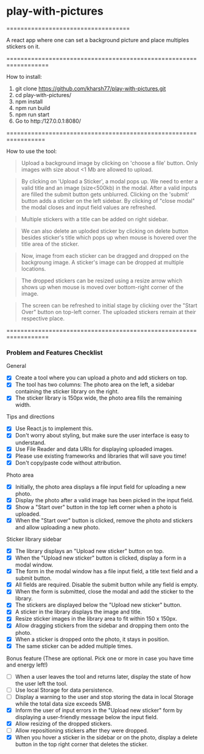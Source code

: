 # play-with-pictures
===================================

A react app where one can set a background picture and place multiples stickers on it.

==================================================================

How to install:
1. git clone https://github.com/kharsh77/play-with-pictures.git
2. cd play-with-pictures/
3. npm install
4. npm run build
5. npm run start
6. Go to http:/127.0.0.1:8080/

=================================================================

How to use the tool:
> Upload a background image by clicking on 'choose a file' button. Only images with size about <1 Mb are allowed to upload.

> By clicking on 'Upload a Sticker', a modal pops up. We need to enter a valid title and an image (size<500kb) in the modal.
After a valid inputs are filled the submit button gets unblurred. Clicking on the 'submit' button adds a sticker on the left
sidebar. By clicking of "close modal" the modal closes and input field values are refreshed.

> Multiple stickers with a title can be added on right sidebar. 

> We can also delete an uploded sticker by clicking on delete button besides sticker's title which pops up when mouse is 
hovered over the title area of the sticker.

> Now, image from each sticker can be dragged and dropped on the backgroung image. A sticker's image can be dropped at 
multiple locations.

> The dropped stickers can be resized using a resize arrow which shows up when mouse is moved over bottom-right corner of the
image.

> The screen can be refreshed to initial stage by clicking over the "Start Over" button on top-left corner. The uploaded 
stickers remain at their respective place.

==================================================================

### Problem and Features Checklist

General
- [x]  Create a tool where you can upload a photo and add stickers on top.
- [x]  The tool has two columns: The photo area on the left, a sidebar containing the sticker library on the right.
- [x]  The sticker library is 150px wide, the photo area fills the remaining width.

Tips and directions
- [x]  Use React.js to implement this.
- [x]  Don't worry about styling, but make sure the user interface is easy to understand.
- [x]  Use File Reader and data URIs for displaying uploaded images.
- [x]  Please use existing frameworks and libraries that will save you time!
- [x]  Don't copy/paste code without attribution.

Photo area
- [x]  Initially, the photo area displays a file input field for uploading a new photo.
- [x]  Display the photo after a valid image has been picked in the input field.
- [x]  Show a "Start over" button in the top left corner when a photo is uploaded.
- [x]  When the "Start over" button is clicked, remove the photo and stickers and allow uploading a new photo.

Sticker library sidebar
- [x]  The library displays an "Upload new sticker" button on top.
- [x]  When the "Upload new sticker" button is clicked, display a form in a modal window.
- [x]  The form in the modal window has a file input field, a title text field and a submit button.
- [x]  All fields are required. Disable the submit button while any field is empty.
- [x]  When the form is submitted, close the modal and add the sticker to the library.
- [x]  The stickers are displayed below the "Upload new sticker" button.
- [x]  A sticker in the library displays the image and title.
- [x]  Resize sticker images in the library area to fit within 150 x 150px.
- [x]  Allow dragging stickers from the sidebar and dropping them onto the photo.
- [x]  When a sticker is dropped onto the photo, it stays in position.
- [x]  The same sticker can be added multiple times.

Bonus feature (These are optional. Pick one or more in case you have time and energy left!)
- [ ]  When a user leaves the tool and returns later, display the state of how the user left the tool.
- [ ]  Use local Storage for data persistence.
- [ ]  Display a warning to the user and stop storing the data in local Storage while the total data size exceeds 5MB.
- [x]  Inform the user of input errors in the "Upload new sticker" form by displaying a user-friendly message below the input field.
- [x]  Allow resizing of the dropped stickers.
- [ ]  Allow repositioning stickers after they were dropped.
- [x]  When you hover a sticker in the sidebar or on the photo, display a delete button in the top right corner that deletes the sticker.
